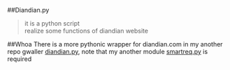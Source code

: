 ##Diandian.py
> it is a python script  
> realize some functions of diandian website
  
##Whoa
There is a more pythonic wrapper for diandian.com in my another repo gwaller [diandian.py](https://github.com/Zuckonit/gwaller2/blob/master/lib/diandian.py),
note that my another module [smartreq.py](https://github.com/Zuckonit/gwaller2/blob/master/lib/smartreq.py) is required 
